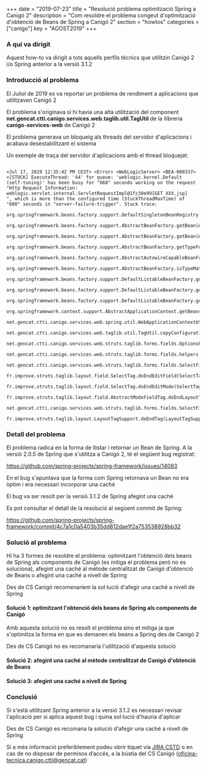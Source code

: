 +++
date        = "2019-07-23"
title       = "Resolució problema optimització Spring a Canigó 2"
description = "Com resoldre el problema congeut d'optimització d'obtenció de Beans de Spring a Canigó 2"
section     = "howtos"
categories  = ["canigo"]
key         = "AGOST2019"
+++

### A qui va dirigit

Aquest how-to va dirigit a tots aquells perfils tècnics que utilitzin Canigó 2 i/o Spring anterior a la versió 3.1.2

### Introducció al problema

El Juliol de 2019 es va reportar un problema de rendiment a aplicacions que utilitzaven Canigó 2

El problema s'originava si hi havia una alta utilització del component **net.gencat.ctti.canigo.services.web.taglib.util.TagUtil** de la llibreria **canigo-services-web** de Canigó 2

El problema generava un bloqueig als threads del servidor d'aplicacions i acabava desestabilitzant el sistema

Un exemple de traça del servidor d'aplicacions amb  el thread bloquejat:

```

<Jul 17, 2019 12:35:42 PM CEST> <Error> <WebLogicServer> <BEA-000337> <[STUCK] ExecuteThread: '44' for queue: 'weblogic.kernel.Default (self-tuning)' has been busy for "668" seconds working on the request "Http Request Information: weblogic.servlet.internal.ServletRequestImpl@1fc30e99[GET XXX.jsp]
", which is more than the configured time (StuckThreadMaxTime) of "600" seconds in "server-failure-trigger". Stack trace:
    org.springframework.beans.factory.support.DefaultSingletonBeanRegistry.getSingleton(DefaultSingletonBeanRegistry.java:141)
    org.springframework.beans.factory.support.AbstractBeanFactory.getBean(AbstractBeanFactory.java:246)
    org.springframework.beans.factory.support.AbstractBeanFactory.getBean(AbstractBeanFactory.java:160)
    org.springframework.beans.factory.support.AbstractBeanFactory.getTypeForFactoryBean(AbstractBeanFactory.java:1145)
    org.springframework.beans.factory.support.AbstractAutowireCapableBeanFactory.getTypeForFactoryBean(AbstractAutowireCapableBeanFactory.java:569)
    org.springframework.beans.factory.support.AbstractBeanFactory.isTypeMatch(AbstractBeanFactory.java:439)
    org.springframework.beans.factory.support.DefaultListableBeanFactory.getBeanNamesForType(DefaultListableBeanFactory.java:174)
    org.springframework.beans.factory.support.DefaultListableBeanFactory.getBeansOfType(DefaultListableBeanFactory.java:243)
    org.springframework.beans.factory.support.DefaultListableBeanFactory.getBeansOfType(DefaultListableBeanFactory.java:237)
    org.springframework.context.support.AbstractApplicationContext.getBeansOfType(AbstractApplicationContext.java:814)
    net.gencat.ctti.canigo.services.web.spring.util.WebApplicationContextUtils.getBeanOfType(WebApplicationContextUtils.java:45)
    net.gencat.ctti.canigo.services.web.taglib.util.TagUtil.copyConfiguration(TagUtil.java:163)
    net.gencat.ctti.canigo.services.web.struts.taglib.forms.fields.OptionsFieldTag.doEndTag(OptionsFieldTag.java:85)
    net.gencat.ctti.canigo.services.web.struts.taglib.forms.fields.helpers.SelectFieldTagHelper.generateOptions(SelectFieldTagHelper.java:174)
    net.gencat.ctti.canigo.services.web.struts.taglib.forms.fields.SelectFieldTag.doAfterValue(SelectFieldTag.java:330)
    fr.improve.struts.taglib.layout.field.SelectTag.doEndEditField(SelectTag.java:238)
    fr.improve.struts.taglib.layout.field.SelectTag.doEndEditMode(SelectTag.java:229)
    fr.improve.struts.taglib.layout.field.AbstractModeFieldTag.doEndLayoutTag(AbstractModeFieldTag.java:110)
    net.gencat.ctti.canigo.services.web.struts.taglib.forms.fields.SelectFieldTag.doEndLayoutTag(SelectFieldTag.java:352)
    fr.improve.struts.taglib.layout.LayoutTagSupport.doEndTag(LayoutTagSupport.java:47)

```

### Detall del problema

El problema radica en la forma de llistar i retornar un Bean de Spring. A la versió 2.0.5 de Spring que s'utilitza a Canigó 2, té el següent bug registrat:

https://github.com/spring-projects/spring-framework/issues/14083

En el bug s'apuntava que la forma com Spring retornava un Bean no era òptim i era necessari incorporar una caché

El bug va ser resolt per la versió 3.1.2 de Spring afegint una caché

Es pot consultar el detall de la resolució al següent commit de Spring:

https://github.com/spring-projects/spring-framework/commit/4c7a1c0a5403b35dd812dae1f2a753538928bb32

### Solució al problema

Hi ha 3 formes de resoldre el problema: optimitzant l'obtenció dels beans de Spring als components de Canigó (es mitiga el problema però no es soluciona), afegint una caché al mètode centralitzat de Canigó d'obtenció de Beans o afegint una caché a nivell de Spring

Des de CS Canigó recomenaríem la sol·lució d'afegir una caché a nivell de Spring

#### Solució 1: optimitzant l'obtenció dels beans de Spring als components de Canigó

Amb aquesta solució no es resolt el problema sino et mitiga ja que s'optimitza la forma en que es demanen els beans a Spring des de Canigó 2

Des de CS Canigó no es recomanaria l'utilització d'aquesta solució

#### Solució 2: afegint una caché al mètode centralitzat de Canigó d'obtenció de Beans

#### Solució 3: afegint una caché a nivell de Spring


### Conclusió

Si s'està utilitzant Spring anterior a la versió 3.1.2 es necessari revisar l'aplicació per si aplica aquest bug i quina sol·lució d'hauria d'aplicar

Des de CS Canigó es recomana la solució d'afegir una caché a nivell de Spring

Si a més informació preferiblement podeu obrir tiquet via [JIRA CSTD](https://cstd.ctti.gencat.cat/jiracstd/projects/CAN) o en cas de no disposar de permisos d’accés, a la bústia del CS Canigó (oficina-tecnica.canigo.ctti@gencat.cat)




